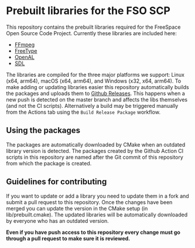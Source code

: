 # Prebuilt libraries for the FSO SCP
This repository contains the prebuilt libraries required for the FreeSpace Open Source Code Project. Currently these libraries are included here:
 * [FFmpeg](http://ffmpeg.org/)
 * [FreeType](https://www.freetype.org/)
 * [OpenAL](https://openal-soft.org/)
 * [SDL](https://libsdl.org/)

The libraries are compiled for the three major platforms we support: Linux (x64, arm64), macOS (x64, arm64), and Windows (x32, x64, arm64). To make adding or updating libraries easier this repository automatically builds the packages and uploads them to [Github Releases](https://github.com/scp-fs2open/scp-prebuilt/releases). This happens when a new push is detected on the master branch and affects the libs themselves (and not the CI scripts).  Alternatively a build may be triggered manually from the Actions tab using the `Build Release Package` workflow.

## Using the packages
The packages are automatically downloaded by CMake when an outdated library version is detected. The packages created by the Github Action CI scripts in this repository are named after the Git commit of this repository from which the package is created.

## Guidelines for contributing
If you want to update or add a library you need to update them in a fork and submit a pull request to this repository. Once the changes have been merged you can update the version in the CMake setup (in lib/prebuilt.cmake). The updated libraries will be automatically downloaded by everyone who has an outdated version.

**Even if you have push access to this repository every change must go through a pull request to make sure it is reviewed.**
